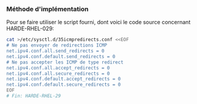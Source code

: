 ### Méthode d'implémentation
Pour se faire utiliser le script fourni, dont voici le code source concernant HARDE-RHEL-029:
```bash
cat >/etc/sysctl.d/35icmpredirects.conf <<EOF
# Ne pas envoyer de redirections ICMP
net.ipv4.conf.all.send_redirects = 0
net.ipv4.conf.default.send_redirects = 0
# Ne pas accepter les ICMP de type redirect
net.ipv4.conf.all.accept_redirects = 0
net.ipv4.conf.all.secure_redirects = 0
net.ipv4.conf.default.accept_redirects = 0
net.ipv4.conf.default.secure_redirects = 0
EOF
# Fin: HARDE-RHEL-29
```
